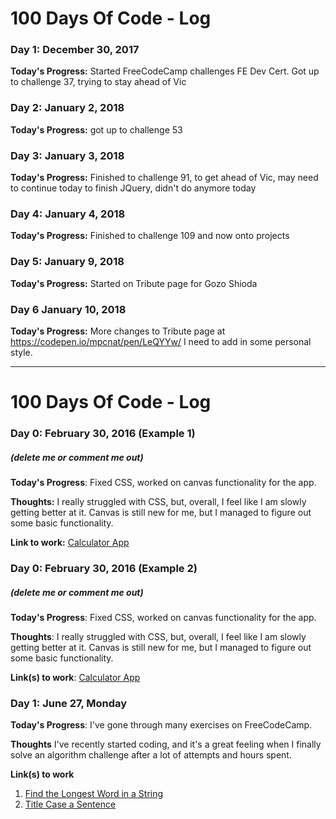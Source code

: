 # 100 Days Of Code - Log

### Day 1: December 30, 2017

**Today's Progress:** Started FreeCodeCamp challenges FE Dev Cert. Got up to challenge 37, trying to stay ahead of Vic

### Day 2: January 2, 2018

**Today's Progress:** got up to challenge 53

### Day 3: January 3, 2018

**Today's Progress:** Finished to challenge 91, to get ahead of Vic, may need to continue today to finish JQuery, didn't do anymore today

### Day 4: January 4, 2018

**Today's Progress:** Finished to challenge 109 and now onto projects

### Day 5: January 9, 2018

**Today's Progress:** Started on Tribute page for Gozo Shioda

### Day 6 January 10, 2018

**Today's Progress:** More changes to Tribute page at https://codepen.io/mpcnat/pen/LeQYYw/ I need to add in some personal style.

---

# 100 Days Of Code - Log

### Day 0: February 30, 2016 (Example 1)
##### (delete me or comment me out)

**Today's Progress**: Fixed CSS, worked on canvas functionality for the app.

**Thoughts:** I really struggled with CSS, but, overall, I feel like I am slowly getting better at it. Canvas is still new for me, but I managed to figure out some basic functionality.

**Link to work:** [Calculator App](http://www.example.com)

### Day 0: February 30, 2016 (Example 2)
##### (delete me or comment me out)

**Today's Progress**: Fixed CSS, worked on canvas functionality for the app.

**Thoughts**: I really struggled with CSS, but, overall, I feel like I am slowly getting better at it. Canvas is still new for me, but I managed to figure out some basic functionality.

**Link(s) to work**: [Calculator App](http://www.example.com)


### Day 1: June 27, Monday

**Today's Progress**: I've gone through many exercises on FreeCodeCamp.

**Thoughts** I've recently started coding, and it's a great feeling when I finally solve an algorithm challenge after a lot of attempts and hours spent.

**Link(s) to work**
1. [Find the Longest Word in a String](https://www.freecodecamp.com/challenges/find-the-longest-word-in-a-string)
2. [Title Case a Sentence](https://www.freecodecamp.com/challenges/title-case-a-sentence)
